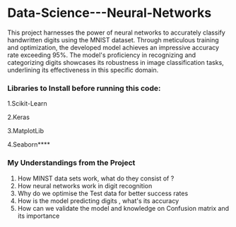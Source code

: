 # Data-Science---Neural-Networks
This project harnesses the power of neural networks to accurately classify handwritten digits using the MNIST dataset. Through meticulous training and optimization, the developed model achieves an impressive accuracy rate exceeding 95%. The model's proficiency in recognizing and categorizing digits showcases its robustness in image classification tasks, underlining its effectiveness in this specific domain.
### Libraries to Install before running this code:
1.Scikit-Learn<br>

2.Keras<br>

3.MatplotLib<br>

4.Seaborn****
### My Understandings from the Project
1. How MINST data sets work, what do they consist of ?
2. How neural networks work in digit recognition
3. Why do we optimise the Test data for better success rates
4. How is the model predicting digits , what's its accuracy
5. How can we validate the model and knowledge on Confusion matrix and its importance




